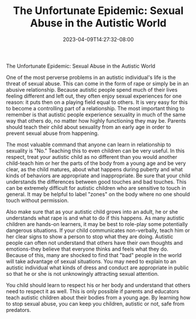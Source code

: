 ﻿---
title: "The Unfortunate Epidemic: Sexual Abuse in the Autistic World"
date: 2023-04-09T14:27:32-08:00
description: "Text Tips for Web Success"
featured_image: "/images/Text.jpg"
tags: ["Text"]
---

The Unfortunate Epidemic: Sexual Abuse in the Autistic World

One of the most perverse problems in an autistic individual's life is the threat of sexual abuse. This can come in the form of rape or simply be in an abusive relationship. Because autistic people spend much of their lives feeling different and left out, they often enjoy sexual experiences for one reason: it puts then on a playing field equal to others. It is very easy for this to become a controlling part of a relationship. The most important thing to remember is that autistic people experience sexuality in much of the same way that others do, no matter how highly functioning they may be. Parents should teach their child about sexuality from an early age in order to prevent sexual abuse from happening.

The most valuable command that anyone can learn in relationship to sexuality is "No." Teaching this to even children can be very useful. In this respect, treat your autistic child as no different than you would another child-teach him or her the parts of the body from a young age and be very clear, as the child matures, about what happens during puberty and what kinds of behaviors are appropriate and inappropriate. Be sure that your child understands the differences between good touches and bad touches. This can be extremely difficult for autistic children who are sensitive to touch in general. It may be helpful to label "zones" on the body where no one should touch without permission.

Also make sure that as your autistic child grows into an adult, he or she understands what rape is and what to do if this happens. As many autistic children are hands-on learners, it may be best to role-play some potentially dangerous situations. If your child communicates non-verbally, teach him or her clear signs to show a person to stop what they are doing. Autistic people can often not understand that others have their own thoughts and emotions-they believe that everyone thinks and feels what they do. Because of this, many are shocked to find that "bad" people in the world will take advantage of sexual situations. You may need to explain to an autistic individual what kinds of dress and conduct are appropriate in public so that he or she is not unknowingly attracting sexual attention.

You child should learn to respect his or her body and understand that others need to respect it as well. This is only possible if parents and educators teach autistic children about their bodies from a young age. By learning how to stop sexual abuse, you can keep you children, autistic or not, safe from predators. 

